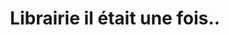 ---
title: "Librairie il était une fois.."
url: /saint-lys/librairie-il-etait-une-fois/
shop: livres
---